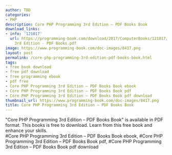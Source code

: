 ```yaml
---
author: TBD
categories:
- PHP
description: Core PHP Programming 3rd Edition – PDF Books Book
download_links:
- info: '121017'
  url: https://programming-book.com/download/2017/ComputerBooks/121017/Core PHP Programming
    3rd Edition - PDF Books.pdf
image: https://www.programming-book.com/doc-images/8417.png
layout: post
permalink: /core-php-programming-3rd-edition-pdf-books-book.html
tags:
- free book download
- free pdf download
- free programming ebook
- pdf free
- Core PHP Programming 3rd Edition – PDF Books Book ebook
- Core PHP Programming 3rd Edition – PDF Books Book pdf
- Core PHP Programming 3rd Edition – PDF Books Book pdf download
thumbnail_url: https://www.programming-book.com/doc-images/8417.png
title: Core PHP Programming 3rd Edition – PDF Books Book
---
```


 
<div class="item-desc text-justify">
  "Core PHP Programming 3rd Edition – PDF Books Book" is available in PDF format. This books is free to download. Learn from this free book and enhance your skills.
  <br>
  #Core PHP Programming 3rd Edition – PDF Books Book ebook, #Core PHP Programming 3rd Edition – PDF Books Book pdf, #Core PHP Programming 3rd Edition – PDF Books Book pdf download
</div>